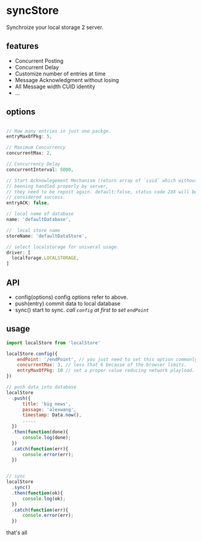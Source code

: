 # syncStore

Synchroize your local storage 2 server.

## features

- Concurrent Posting
- Concurrent Delay
- Customize number of entries at time
- Message Acknowledgment without losing
- All Message width CUID identity
- ...


## options

``` javascript

// How many entries in just one packge.
entryMaxOfPkg: 5, 

// Maximum Concurrency
concurrentMax: 2,

// Concurrency Delay
concurrentInterval: 5000, 

// Start Acknowlegement Mechanism (return array of `cuid` which without 
// beening handled properly by server, 
// they need to be repost again. default:false, status code 2XX will be 
// considered success.
entryACK: false, 

// local name of database
name: 'defaultDatabase', 

//  local store name
storeName: 'defaultDataStore', 

// select localstorage for univeral usage.
driver: [
  localforage.LOCALSTORAGE, 
]

```

## API

- config(options) config options refer to above.
- push(entry) commit data to local database
- sync() start to sync. *call `config` at first to set `endPoint`*

## usage

``` javascript
import localStore from 'localStore'

localStore.config({
    endPoint: '/endPoint', // you just need to set this option commonly.
    concurrentMax: 3, // less that 6 because of the browser limits.
    entryMaxOfPkg: 10 // set a proper value reducing network playload.
})

// push data into database
localStore
  .push({
      title: 'big news',
      passage: 'alexwang',
      timestamp: Data.now(),
      .....
  })
  .then(function(done){
      console.log(done);
  })
  .catch(function(err){
      console.error(err);
  })


// sync
localStore
  .sync()
  .then(function(ok){
      console.log(ok);
  })
  .catch(function(err){
      console.error(err);
  })
```

that's all
